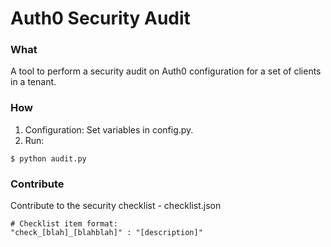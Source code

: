# Auth0 Security Audit

### What
A tool to perform a security audit on Auth0 configuration for a set of clients in a tenant.

### How

1. Configuration: Set variables in config.py.
2. Run:
```
$ python audit.py
```

### Contribute

Contribute to the security checklist - checklist.json
```
# Checklist item format:
"check_[blah]_[blahblah]" : "[description]"
```

